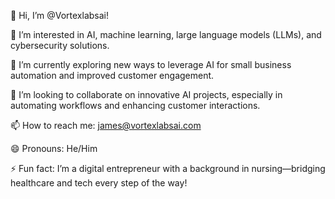 👋 Hi, I’m @Vortexlabsai!

👀 I’m interested in AI, machine learning, large language models (LLMs), and cybersecurity solutions.

🌱 I’m currently exploring new ways to leverage AI for small business automation and improved customer engagement.

💞️ I’m looking to collaborate on innovative AI projects, especially in automating workflows and enhancing customer interactions.

📫 How to reach me: james@vortexlabsai.com

😄 Pronouns: He/Him

⚡ Fun fact: I’m a digital entrepreneur with a background in nursing—bridging healthcare and tech every step of the way!

<!---
Vortexlabsai/Vortexlabsai is a ✨ special ✨ repository because its `README.md` (this file) appears on your GitHub profile.
You can click the Preview link to take a look at your changes.
--->

